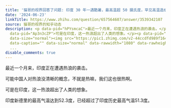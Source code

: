 ```yaml
---
title: '猫哥的视界回答了问题: 印度 30 年一遇酷暑，最高温超 50 摄氏度，罕见高温造成了什么影响？如何巧妙应对高温天气？'
date: '2024-06-23'
linkTitle: https://www.zhihu.com/question/657564607/answer/3539342107
source: 猫哥的视界的知乎动态
description: <p data-pid="hPYsmcaC">最近一个月来，印度正在遭遇热浪的袭击。</p><p data-pid="6xvwmUxc">可能中国人对热浪没清晰的概念，不就是热嘛，我们这也很热啊。</p><p
  data-pid="Ap3n3cZP">可是在印度，这一热浪超出了人类的想象。</p><p data-pid="kITQTOH_">印度新德里的最高气温达到52.3度，已经超过了印度历史最高气温51.3度。</p><figure
  data-size="normal"><img src="https://pic1.zhimg.com/v2-44ccdfd989f164863e697323acc1bcb4.jpg"
  data-caption="" data-size="normal" data-rawwidth="1080" data-rawheight="614" data-original-token="v2-46c41d08e0b9cf17c5c4cb
  ...
disable_comments: true
---
```

<p data-pid="hPYsmcaC">最近一个月来，印度正在遭遇热浪的袭击。</p><p data-pid="6xvwmUxc">可能中国人对热浪没清晰的概念，不就是热嘛，我们这也很热啊。</p><p data-pid="Ap3n3cZP">可是在印度，这一热浪超出了人类的想象。</p><p data-pid="kITQTOH_">印度新德里的最高气温达到52.3度，已经超过了印度历史最高气温51.3度。</p><figure data-size="normal"><img src="https://pic1.zhimg.com/v2-44ccdfd989f164863e697323acc1bcb4.jpg" data-caption="" data-size="normal" data-rawwidth="1080" data-rawheight="614" data-original-token="v2-46c41d08e0b9cf17c5c4cb ...